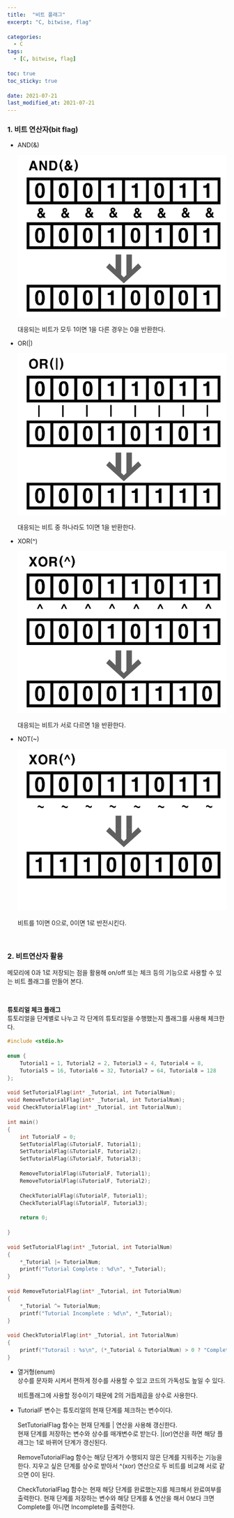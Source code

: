```yaml
---
title:  "비트 플래그"
excerpt: "C, bitwise, flag"

categories:
  - C
tags:
  - [C, bitwise, flag]

toc: true
toc_sticky: true
 
date: 2021-07-21
last_modified_at: 2021-07-21
---  
```


### 1. 비트 연산자(bit flag)
  * AND(&)

    ![and](/assets/images/20210721_Posting/1.png)  

    대응되는 비트가 모두 1이면 1을 다른 경우는 0을 반환한다.  

  * OR(\|)

    ![or](/assets/images/20210721_Posting/2.png)  

    대응되는 비트 중 하나라도 1이면 1을 반환한다.
  
  * XOR(^)

    ![xor](/assets/images/20210721_Posting/3.png)  

    대응되는 비트가 서로 다르면 1을 반환한다.

  * NOT(~)

    ![xor](/assets/images/20210721_Posting/4.png)  

    비트를 1이면 0으로, 0이면 1로 반전시킨다.

<br/>

### 2. 비트연산자 활용  
메모리에 0과 1로 저장되는 점을 활용해 on/off 또는 체크 등의 기능으로 사용할 수 있는 비트 플래그를 만들어 본다.  

<br/>

**튜토리얼 체크 플래그**  
튜토리얼을 단계별로 나누고 각 단계의 튜토리얼을 수행했는지 플래그를 사용해 체크한다.

```c
#include <stdio.h>

enum {
	Tutorial1 = 1, Tutorial2 = 2, Tutorial3 = 4, Tutorial4 = 8, 
	Tutorial5 = 16, Tutorial6 = 32, Tutorial7 = 64, Tutorial8 = 128
};

void SetTutorialFlag(int* _Tutorial, int TutorialNum);
void RemoveTutorialFlag(int* _Tutorial, int TutorialNum);
void CheckTutorialFlag(int* _Tutorial, int TutorialNum);

int main()
{
	int TutorialF = 0;
	SetTutorialFlag(&TutorialF, Tutorial1);
	SetTutorialFlag(&TutorialF, Tutorial2);
	SetTutorialFlag(&TutorialF, Tutorial3);
	
	RemoveTutorialFlag(&TutorialF, Tutorial1);
	RemoveTutorialFlag(&TutorialF, Tutorial2);
		
	CheckTutorialFlag(&TutorialF, Tutorial1);
	CheckTutorialFlag(&TutorialF, Tutorial3);

	return 0;

}

void SetTutorialFlag(int* _Tutorial, int TutorialNum)
{
	*_Tutorial |= TutorialNum;
	printf("Tutorial Complete : %d\n", *_Tutorial);
}

void RemoveTutorialFlag(int* _Tutorial, int TutorialNum)
{
	*_Tutorial ^= TutorialNum;
	printf("Tutorial Incomplete : %d\n", *_Tutorial);
}

void CheckTutorialFlag(int* _Tutorial, int TutorialNum)
{
	printf("Tutorail : %s\n", (*_Tutorial & TutorialNum) > 0 ? "Complete" : "Incomplete");
}
```

  * 열거형(enum)  
    상수를 문자화 시켜서 편하게 정수를 사용할 수 있고 코드의 가독성도 높일 수 있다.

    비트플래그에 사용할 정수이기 때문에 2의 거듭제곱을 상수로 사용한다.  

  * TutorialF 변수는 튜토리얼의 현재 단계를 체크하는 변수이다.  

    SetTutorialFlag 함수는 현재 단계를 \| 연산을 사용해 갱신한다.   
    현재 단계를 저장하는 변수와 상수를 매개변수로 받는다. \|(or)연산을 하면 해당 플래그는 1로 바뀌어 단계가 갱신된다.

    RemoveTutorialFlag 함수는 해당 단계가 수행되지 않은 단계를 지워주는 기능을 한다. 지우고 싶은 단계를 상수로 받아서 ^(xor) 연산으로 두 비트를 비교해 서로 같으면 0이 된다.

    CheckTutorialFlag 함수는 현재 해당 단계를 완료했는지를 체크해서 완료여부를 출력한다. 현재 단계를 저장하는 변수와 해당 단계를 & 연산을 해서 0보다 크면 Complete를 아니면 Incomplete를 출력한다.